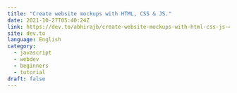 ```yaml
---
title: "Create website mockups with HTML, CSS & JS."
date: 2021-10-27T05:40:24Z
link: https://dev.to/abhirajb/create-website-mockups-with-html-css-js-4gg0?utm_medium=RSS&utm_source=news.12bit.vn
site: dev.to
language: English
category:
  - javascript
  - webdev
  - beginners
  - tutorial
draft: false
---
```

